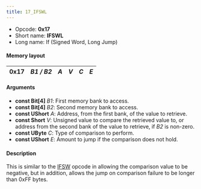```yaml
---
title: 17_IFSWL
---
```


- Opcode: **0x17**
- Short name: **IFSWL**
- Long name: If (Signed Word, Long Jump)

#### Memory layout

| 0x17 | *B1 / B2* | *A* | *V* | *C* | *E* |
|------|-----------|-----|-----|-----|-----|

#### Arguments

- **const Bit\[4\]** *B1*: First memory bank to access.
- **const Bit\[4\]** *B2*: Second memory bank to access.
- **const UShort** *A*: Address, from the first bank, of the value to retrieve.
- **const Short** *V*: Unsigned value to compare the retrieved value to, or address from the second bank of the value to retrieve, if *B2* is non-zero.
- **const UByte** *C*: Type of comparison to perform.
- **const UShort** *E*: Amount to jump if the comparison does not hold.

#### Description

This is similar to the [IFSW](16_IFSW) opcode in allowing the comparison value to be negative, but in addition, allows the jump on comparison failure to be longer than 0xFF bytes.
